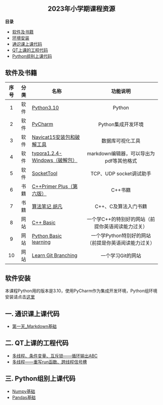 # <h2 align="center">2023年小学期课程资源</h2>
**目录**
* [软件及书籍](#p0)
* [环境安装](#p1)
* [通识课上课代码](#p1)
* [QT上课的工程代码](#p2)
* [Python组别上课代码](#p3)


## 软件及书籍

| 序号 | 分类 | 名称                                                         |                       功能说明                       |
| :--: | :--: | ------------------------------------------------------------ | :--------------------------------------------------: |
|  1   | 软件 | [Python3.10](https://www.python.org/ftp/python/3.10.10/python-3.10.10-amd64.exe) |                        Python                        |
|  2   | 软件 | [PyCharm](https://www.jetbrains.com.cn/pycharm/download/#section=windows) |                  Python集成开发环境                  |
|  3   | 软件 | [Navicat15安装包和破解工具](https://cowtransfer.com/s/8c1f19cb83a14f) |                   数据库可视化工具                   |
|  4   | 软件 | [typora1.2.4-Windows（破解包）](https://cowtransfer.com/s/0acc7f2e4eb948) |       markdown编辑器，可以导出为pdf等其他格式        |
|  5   | 软件 | [SocketTool](https://cowtransfer.com/s/f6c22c1e530a44)       |               TCP、UDP socket调试助手                |
|  6   | 书籍 | [C++Primer Plus（第六版）](https://cowtransfer.com/s/333d21b0efdb46) |                       C++书籍                        |
|  7   | 书籍 | [算法笔记 胡凡](https://cowtransfer.com/s/ccd15457146145)    |                 C++、C及算法入门书籍                 |
|  8   | 网站 | [C++ Basic](https://hackingcpp.com/cpp/lang/control_flow_basics.html) |  一个学C++的特别好的网站（前提你英语阅读能力过关）   |
|  9   | 网站 | [Python Basic learning](https://www.codecademy.com/learn/learn-python-3/modules/learn-python3-hello-world/cheatsheet) | 一个学Python特别好的网站（前提是你英语阅读能力过关） |
|10|网站| [Learn Git Branching](https://learngitbranching.js.org/?locale=zh_CN)|一个学习Git的网站|
## 软件安装
本课程Python用的版本是3.10，使用PyCharm作为集成开发环境，Python组环境安装请点击[这里](https://github.com/SlightQTMQ/2023Resources/blob/main/python%E7%8E%AF%E5%A2%83%E5%AE%89%E8%A3%85/Python%E7%8E%AF%E5%A2%83%E5%AE%89%E8%A3%85.md)


## 一. 通识课上课代码
* [第一天_Markdown基础](https://github.com/GVD-Net-dev/2023Resources/blob/main/%E7%AC%AC%E4%B8%80%E5%A4%A9__Markdown%E5%9F%BA%E7%A1%80%E8%AF%AD%E6%B3%95.md)


## 二. QT上课的工程代码
* [多线程、条件变量、互斥锁——循环输出ABC](https://github.com/SlightQTMQ/2023Resources/tree/main/QT%E5%B7%A5%E7%A8%8B%E4%B8%8A%E8%AF%BE%E4%BB%A3%E7%A0%81/QThread_printABC)
* [多线程——重写run函数、跨线程信号槽](https://github.com/SlightQTMQ/2023Resources/tree/main/QT%E5%B7%A5%E7%A8%8B%E4%B8%8A%E8%AF%BE%E4%BB%A3%E7%A0%81/QThread_OverrideTest)


## 三. Python组别上课代码
* [Numpy基础](https://github.com/GVD-Net-dev/2023Resources/blob/main/Numpy%E5%9F%BA%E7%A1%80.md)
* [Pandas基础](https://github.com/GVD-Net-dev/2023Resources/blob/main/Pandas%E5%9F%BA%E7%A1%80.md)
